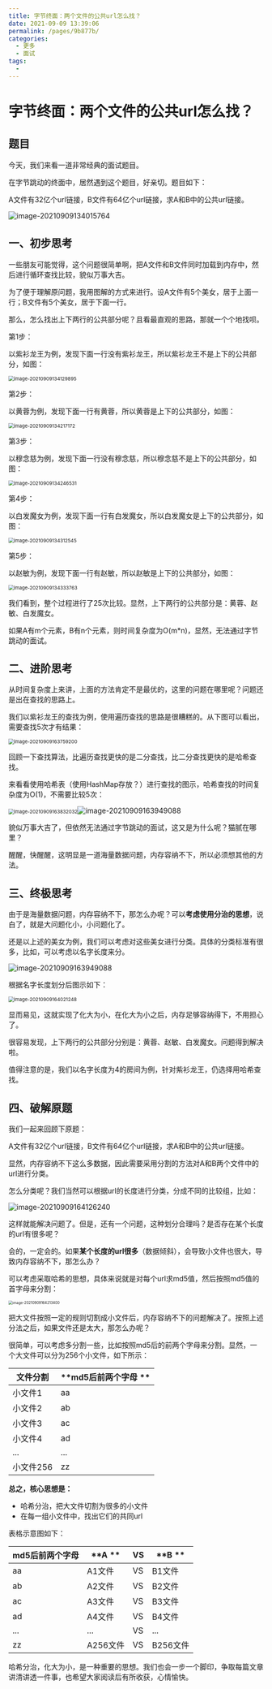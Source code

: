```yaml
---
title: 字节终面：两个文件的公共url怎么找？
date: 2021-09-09 13:39:06
permalink: /pages/9b877b/
categories:
  - 更多
  - 面试
tags:
  - 
---
```

# 字节终面：两个文件的公共url怎么找？

## 题目

今天，我们来看一道非常经典的面试题目。

在字节跳动的终面中，居然遇到这个题目，好亲切。题目如下：

A文件有32亿个url链接，B文件有64亿个url链接，求A和B中的公共url链接。

![image-20210909134015764](https://gitee.com/vicxsl/img/raw/master/img/1631166016455/image-20210909134015764.png)
<!-- more -->

## 一、初步思考

一些朋友可能觉得，这个问题很简单啊，把A文件和B文件同时加载到内存中，然后进行循环查找比较，貌似万事大吉。

为了便于理解原问题，我用图解的方式来进行。设A文件有5个美女，居于上面一行；B文件有5个美女，居于下面一行。

那么，怎么找出上下两行的公共部分呢？且看最直观的思路，那就一个个地找呗。

第1步：

以紫衫龙王为例，发现下面一行没有紫衫龙王，所以紫衫龙王不是上下的公共部分，如图：

<img src="https://gitee.com/vicxsl/img/raw/master/img/1631166090326/image-20210909134129895.png" alt="image-20210909134129895" style="zoom:67%;" />

第2步：

以黄蓉为例，发现下面一行有黄蓉，所以黄蓉是上下的公共部分，如图：

<img src="https://gitee.com/vicxsl/img/raw/master/img/1631166137609/image-20210909134217172.png" alt="image-20210909134217172" style="zoom:67%;" />

第3步：

以穆念慈为例，发现下面一行没有穆念慈，所以穆念慈不是上下的公共部分，如图：

<img src="https://gitee.com/vicxsl/img/raw/master/img/1631166166970/image-20210909134246531.png" alt="image-20210909134246531" style="zoom:67%;" />

第4步：

以白发魔女为例，发现下面一行有白发魔女，所以白发魔女是上下的公共部分，如图：

<img src="https://gitee.com/vicxsl/img/raw/master/img/1631166192967/image-20210909134312545.png" alt="image-20210909134312545" style="zoom:67%;" />

第5步：

以赵敏为例，发现下面一行有赵敏，所以赵敏是上下的公共部分，如图：

<img src="https://gitee.com/vicxsl/img/raw/master/img/1631166214185/image-20210909134333763.png" alt="image-20210909134333763" style="zoom:67%;" />

我们看到，整个过程进行了25次比较。显然，上下两行的公共部分是：黄蓉、赵敏、白发魔女。

如果A有m个元素，B有n个元素，则时间复杂度为O(m*n)，显然，无法通过字节跳动的面试。

## 二、进阶思考

从时间复杂度上来讲，上面的方法肯定不是最优的，这里的问题在哪里呢？问题还是出在查找的思路上。

我们以紫衫龙王的查找为例，使用遍历查找的思路是很糟糕的。从下图可以看出，需要查找5次才有结果：

<img src="https://gitee.com/vicxsl/img/raw/master/img/1631176679640/image-20210909163759200.png" alt="image-20210909163759200" style="zoom:67%;" />

回顾一下查找算法，比遍历查找更快的是二分查找，比二分查找更快的是哈希查找。

来看看使用哈希表（使用HashMap存放？）进行查找的图示，哈希查找的时间复杂度为O(1)，不需要比较5次：

<img src="https://gitee.com/vicxsl/img/raw/master/img/1631176712464/image-20210909163832032.png" alt="image-20210909163832032" style="zoom:67%;" />![image-20210909163949088](https://gitee.com/vicxsl/img/raw/master/img/1631176789508/image-20210909163949088.png)

貌似万事大吉了，但依然无法通过字节跳动的面试，这又是为什么呢？猫腻在哪里？

醒醒，快醒醒，这明显是一道海量数据问题，内存容纳不下，所以必须想其他的方法。



## 三、终极思考

由于是海量数据问题，内存容纳不下，那怎么办呢？可以**考虑使用分治的思想**，说白了，就是大问题化小，小问题化了。

还是以上述的美女为例，我们可以考虑对这些美女进行分类。具体的分类标准有很多，比如，可以考虑以名字长度来分。

![image-20210909163949088](https://gitee.com/vicxsl/img/raw/master/img/1631176789508/image-20210909163949088.png)

根据名字长度划分后图示如下：

<img src="https://gitee.com/vicxsl/img/raw/master/img/1631176821667/image-20210909164021248.png" alt="image-20210909164021248" style="zoom:67%;" />

显而易见，这就实现了化大为小，在化大为小之后，内存足够容纳得下，不用担心了。

很容易发现，上下两行的公共部分分别是：黄蓉、赵敏、白发魔女。问题得到解决啦。

值得注意的是，我们以名字长度为4的房间为例，针对紫衫龙王，仍选择用哈希查找。

## 四、破解原题

我们一起来回顾下原题：

A文件有32亿个url链接，B文件有64亿个url链接，求A和B中的公共url链接。

显然，内存容纳不下这么多数据，因此需要采用分割的方法对A和B两个文件中的url进行分类。

怎么分类呢？我们当然可以根据url的长度进行分类，分成不同的比较组，比如：

![image-20210909164126240](https://gitee.com/vicxsl/img/raw/master/img/1631176886628/image-20210909164126240.png)

这样就能解决问题了。但是，还有一个问题，这种划分合理吗？是否存在某个长度的url有很多呢？

会的，一定会的。如果**某个长度的url很多**（数据倾斜），会导致小文件也很大，导致内存容纳不下，那怎么办？

可以考虑采取哈希的思想，具体来说就是对每个url求md5值，然后按照md5值的首字母来分割：

<img src="https://gitee.com/vicxsl/img/raw/master/img/1631176933785/image-20210909164213400.png" alt="image-20210909164213400" style="zoom: 50%;" />

把大文件按照一定的规则切割成小文件后，内存容纳不下的问题解决了。按照上述分法之后，如果文件还是太大，那怎么办呢？

很简单，可以考虑多分割一些，比如按照md5后的前两个字母来分割。显然，一个大文件可以分为256个小文件，如下所示：

| **文件分割** | **md5后前两个字母 ** |
| ------------ | -------------------- |
| 小文件1      | aa                   |
| 小文件2      | ab                   |
| 小文件3      | ac                   |
| 小文件4      | ad                   |
| ...          | ...                  |
| 小文件256    | zz                   |

**总之，核心思想是：**

- 哈希分治，把大文件切割为很多的小文件
- 在每一组小文件中，找出它们的共同url

表格示意图如下：

| **md5后前两个字母** | **A **   | VS   | **B **   |
| ------------------- | -------- | ---- | -------- |
| aa                  | A1文件   | VS   | B1文件   |
| ab                  | A2文件   | VS   | B2文件   |
| ac                  | A3文件   | VS   | B3文件   |
| ad                  | A4文件   | VS   | B4文件   |
| ...                 | ...      | VS   | ...      |
| zz                  | A256文件 | VS   | B256文件 |

哈希分治，化大为小，是一种重要的思想。我们也会一步一个脚印，争取每篇文章讲清讲透一件事，也希望大家阅读后有所收获，心情愉快。